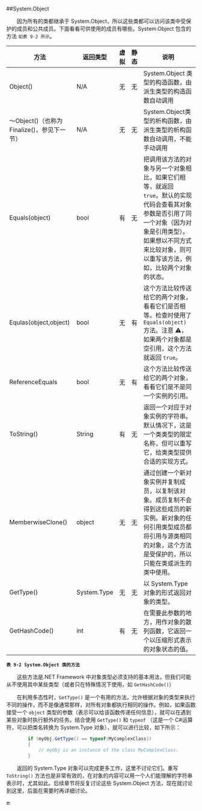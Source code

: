 ##System.Object

&emsp;&emsp;因为所有的类都继承于 System.Object，所以这些类都可以访问该类中受保护的成员和公共成员。下面看看可供使用的成员有哪些。System.Object 包含的方法 `如表 9-2 所示`。

|方法|返回类型|虚拟|静态|说明|
|-|-|-|-|-|
|Object()|N/A|无|无|System.Object 类型的构造函数，由派生类型的构造函数自动调用|
|～Object()（也称为Finalize()，参见下一节）|N/A|无|无|System.Object类型的析构函数，由派生类型的析构函数自动调用，不能手动调用|
|Equals(object)|bool|有|无|把调用该方法的对象与另一个对象相比，如果它们相等，就返回 `true`。默认的实现代码会查看其对象参数是否引用了同一个对象（因为对象是引用类型）。如果想以不同方式来比较对象，则可以重写该方法，例如，比较两个对象的状态。|
|Equlas(object,object)|bool|无|有|这个方法比较传送给它的两个对象，看看它们是否相等。检查时使用了 `Equals(object)` 方法。注意 ⚠️，如果两个对象都是空引用，这个方法就返回 `true`。|
|ReferenceEquals|bool|无|有|这个方法比较传送给它的两个对象，看看它们是不是同一个实例的引用。|
|ToString()|String|有|无|返回一个对应于对象实例的字符串。默认情况下，这是一个类类型的限定名称，但可以重写它，给类类型提供合适的实现方式。|
|MemberwiseClone()|object|无|无|通过创建一个新对象实例并复制成员，以复制该对象。成员复制不会得到这些成员的新实例。新对象的任何引用类型成员都将引用与源类相同的对象，这个方法是受保护的，所以只能在类或派生的类中使用。|
|GetType()|System.Type|无|无|以 System.Type 对象的形式返回对象的类型。|
|GetHashCode()|int|有|无|在需要此参数的地方，用作对象的散列函数，它返回一个以压缩形式表示的对象状态的值。|

**`表 9-2 System.Object 类的方法`**


&emsp;&emsp;这些方法是.NET Framework 中对象类型必须支持的基本用法，但我们可能从不使用其中某些类型（或者只在特殊情况下使用，如 `GetHashCode()`）

&emsp;&emsp;在利用多态性时，`GetType()` 是一个有用的方法，允许根据对象的类型来执行不同的操作，而不是像通常那样，对所有对象都执行相同的操作。例如，如果函数接受一个 `object` 类型的参数（表示可以给该函数传递任何信息），就可以在遇到某些对象时执行额外的任务。结合使用 `GetType()` 和 `typeof` （这是一个 C#运算符，可以把类名转换为 System.Type 对象），就可以进行比较，如下所示：

```csharp
        if (myObj.GetType() == typeof(MyComplexClass))
        {
            // myObj is an instance of the class MyComplexClass.
        }
```

&emsp;&emsp;返回的 System.Type 对象可以完成更多工作，这里不讨论它们。重写 `ToString()` 方法也是非常有效的，在对象的内容可以用一个人们能理解的字符串表示时，尤其如此。后续章节将反复讨论这些 System.Object 方法，现在就讨论到这里，后面在需要时再详细讨论。






🔚